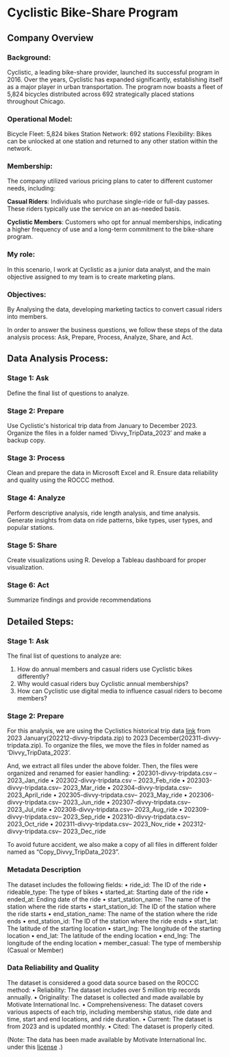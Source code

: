# Cyclistic Bike-Share Program
## Company Overview

### Background:

Cyclistic, a leading bike-share provider, launched its successful program in 2016. Over the years, Cyclistic has expanded significantly, establishing itself as a major player in urban transportation. The program now boasts a fleet of 5,824 bicycles distributed across 692 strategically placed stations throughout Chicago.

### Operational Model:

Bicycle Fleet: 5,824 bikes
Station Network: 692 stations
Flexibility: Bikes can be unlocked at one station and returned to any other station within the network.

### Membership:

The company utilized various pricing plans to cater to different customer needs, including:

**Casual Riders**: Individuals who purchase single-ride or full-day passes. These riders typically use the service on an as-needed basis.

**Cyclistic Members**: Customers who opt for annual memberships, indicating a higher frequency of use and a long-term commitment to the bike-share program.

### My role:

In this scenario, I work at Cyclistic as a junior data analyst, and the main objective assigned to my team is to create marketing plans.

### Objectives: 

By Analysing the data, developing marketing tactics to convert casual riders into members.

In order to answer the business questions, we follow these steps of the data analysis process: Ask, Prepare, Process, Analyze, Share, and Act.

## Data Analysis Process:

### Stage 1: Ask
Define the final list of questions to analyze.

### Stage 2: Prepare
Use Cyclistic's historical trip data from January to December 2023.
Organize the files in a folder named ‘Divvy_TripData_2023’ and make a backup copy.

### Stage 3: Process
Clean and prepare the data in Microsoft Excel and R.
Ensure data reliability and quality using the ROCCC method.

### Stage 4: Analyze
Perform descriptive analysis, ride length analysis, and time analysis.
Generate insights from data on ride patterns, bike types, user types, and popular stations.

### Stage 5: Share
Create visualizations using R.
Develop a Tableau dashboard for proper visualization.

### Stage 6: Act
Summarize findings and provide recommendations

## Detailed Steps: 

### Stage 1: Ask

The final list of questions to analyze are:
1. How do annual members and casual riders use Cyclistic bikes differently?
2. Why would casual riders buy Cyclistic annual memberships?
3. How can Cyclistic use digital media to influence casual riders to become members?

### Stage 2: Prepare

For this analysis, we are using the Cyclistics historical trip data [link](https://divvy-tripdata.s3.amazonaws.com/index.html) from 2023 January(202212-divvy-tripdata.zip) to 2023 December(202311-divvy-tripdata.zip). To organize the files, we move the files in folder named as ‘Divvy_TripData_2023’. 

And, we extract all files under the above folder. Then, the files were organized and renamed for easier handling:
•	202301-divvy-tripdata.csv – 2023_Jan_ride
•	202302-divvy-tripdata.csv – 2023_Feb_ride
•	202303-divvy-tripdata.csv– 2023_Mar_ride
•	202304-divvy-tripdata.csv– 2023_April_ride
•	202305-divvy-tripdata.csv– 2023_May_ride
•	202306-divvy-tripdata.csv– 2023_Jun_ride
•	202307-divvy-tripdata.csv– 2023_Jul_ride
•	202308-divvy-tripdata.csv– 2023_Aug_ride
•	202309-divvy-tripdata.csv– 2023_Sep_ride
•	202310-divvy-tripdata.csv– 2023_Oct_ride
•	202311-divvy-tripdata.csv– 2023_Nov_ride
•	202312-divvy-tripdata.csv– 2023_Dec_ride

To avoid future accident, we also make a copy of all files in different folder named as “Copy_Divvy_TripData_2023”.

### Metadata Description

The dataset includes the following fields:
•	ride_id: The ID of the ride
•	rideable_type: The type of bikes
•	started_at: Starting date of the ride
•	ended_at: Ending date of the ride
•	start_station_name: The name of the station where the ride starts
•	start_station_id: The ID of the station where the ride starts
•	end_station_name: The name of the station where the ride ends
•	end_station_id: The ID of the station where the ride ends
•	start_lat: The latitude of the starting location
•	start_lng: The longitude of the starting location
•	end_lat: The latitude of the ending location
•	end_lng: The longitude of the ending location
•	member_casual: The type of membership (Casual or Member)

### Data Reliability and Quality

The dataset is considered a good data source based on the ROCCC method:
•	Reliability: The dataset includes over 5 million trip records annually.
•	Originality: The dataset is collected and made available by Motivate International Inc.
•	Comprehensiveness: The dataset covers various aspects of each trip, including membership status, ride date and time, start and end locations, and ride duration.
•	Current: The dataset is from 2023 and is updated monthly.
•	Cited: The dataset is properly cited.

(Note: The data has been made available by Motivate International Inc. under this [license](https://divvybikes.com/data-license-agreement) .)


